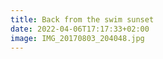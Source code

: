 ```yaml
---
title: Back from the swim sunset
date: 2022-04-06T17:17:33+02:00
image: IMG_20170803_204048.jpg
---
```


